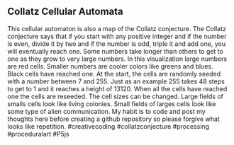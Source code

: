 ## Collatz Cellular Automata
This cellular automaton is also a map of the Collatz conjecture.  The Collatz conjecture says that if you start with any positive integer and if the number is even, divide it by two and if the number is odd, triple it and add one, you will eventually reach one. Some numbers take longer than others to get to one as they grow to very large numbers. In this visualization large numbers are red cells. Smaller numbers are cooler colors like greens and blues. Black cells have reached one. At the start, the cells are randomly seeded with a number between 7 and 255.  Just as an example 255 takes 48 steps to get to 1 and it reaches a height of 13120. When all the cells have reached one the cells are reseeded. The cell sizes can be changed.  Large fields of  smalls cells look like living colonies. Small fields of larges cells look like some type of alien communication.  My habit is to code and post my thoughts here before creating a github repository so please forgive what looks like repetition. #creativecoding #collatzconjecture #processing #proceduralart #P5js

